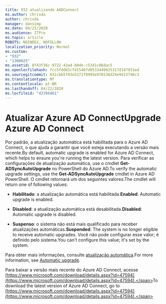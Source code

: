 ```yaml
---
title: 932 atualizando AADConnect
ms.author: chrisda
author: chrisda
manager: dansimp
ms.date: 04/21/2020
ms.audience: ITPro
ms.topic: article
ROBOTS: NOINDEX, NOFOLLOW
localization_priority: Normal
ms.custom:
- "932"
- "1300025"
ms.assetid: 8f43f36c-9722-43a4-b0de-c5341c06dac5
ms.openlocfilehash: fcc5fddb5cfd15407d0533449035317d187931ed
ms.sourcegitcommit: 631cbb5f03e5371f0995e976536d24e9d13746c3
ms.translationtype: MT
ms.contentlocale: pt-BR
ms.lasthandoff: 04/22/2020
ms.locfileid: "43766481"
---
```

# <a name="upgrade-azure-ad-connect"></a><span data-ttu-id="4b74d-102">Atualizar Azure AD Connect</span><span class="sxs-lookup"><span data-stu-id="4b74d-102">Upgrade Azure AD Connect</span></span>

<span data-ttu-id="4b74d-103">Por padrão, a atualização automática está habilitada para o Azure AD Connect, o que ajuda a garantir que você esteja executando a versão mais recente.</span><span class="sxs-lookup"><span data-stu-id="4b74d-103">By default, automatic upgrade is enabled for Azure AD Connect, which helps to ensure you're running the latest version.</span></span> <span data-ttu-id="4b74d-104">Para verificar as configurações de atualização automática, use o cmdlet **Get-ADSyncAutoUpgrade** no PowerShell do Azure AD.</span><span class="sxs-lookup"><span data-stu-id="4b74d-104">To verify the automatic upgrade settings, use the **Get-ADSyncAutoUpgrade** cmdlet in Azure AD PowerShell.</span></span> <span data-ttu-id="4b74d-105">O cmdlet retornará um dos seguintes valores:</span><span class="sxs-lookup"><span data-stu-id="4b74d-105">The cmdlet will return one of following values:</span></span>

- <span data-ttu-id="4b74d-106">**Habilitado**: a atualização automática está habilitada.</span><span class="sxs-lookup"><span data-stu-id="4b74d-106">**Enabled**: Automatic upgrade is enabled.</span></span>

- <span data-ttu-id="4b74d-107">**Disabled**: a atualização automática está desabilitada.</span><span class="sxs-lookup"><span data-stu-id="4b74d-107">**Disabled**: Automatic upgrade is disabled.</span></span>

- <span data-ttu-id="4b74d-108">**Suspenso**: o sistema não está mais qualificado para receber atualizações automáticas.</span><span class="sxs-lookup"><span data-stu-id="4b74d-108">**Suspended**: The system is no longer eligible to receive automatic upgrades.</span></span> <span data-ttu-id="4b74d-109">Você não pode configurar esse valor; é definido pelo sistema.</span><span class="sxs-lookup"><span data-stu-id="4b74d-109">You can't configure this value; it's set by the system.</span></span>

<span data-ttu-id="4b74d-110">Para obter mais informações, consulte [atualização automática](https://docs.microsoft.com/azure/active-directory/connect/active-directory-aadconnect-feature-automatic-upgrade).</span><span class="sxs-lookup"><span data-stu-id="4b74d-110">For more information, see [Automatic upgrade](https://docs.microsoft.com/azure/active-directory/connect/active-directory-aadconnect-feature-automatic-upgrade).</span></span>

<span data-ttu-id="4b74d-111">Para baixar a versão mais recente do Azure AD Connect, acesse [https://www.microsoft.com/download/details.aspx?id=47594](https://www.microsoft.com/download/details.aspx?id=47594).</span><span class="sxs-lookup"><span data-stu-id="4b74d-111">To download the latest version of Azure AD Connect, go to [https://www.microsoft.com/download/details.aspx?id=47594](https://www.microsoft.com/download/details.aspx?id=47594).</span></span>
